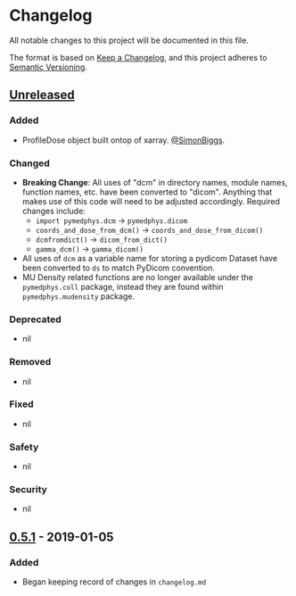 # Changelog
All notable changes to this project will be documented in this file.

The format is based on [Keep a Changelog](https://keepachangelog.com/en/1.0.0/),
and this project adheres to [Semantic Versioning](https://semver.org/spec/v2.0.0.html).

## [Unreleased]
### Added
- ProfileDose object built ontop of xarray. [@SimonBiggs](https://github.com/SimonBiggs).

### Changed
- **Breaking Change**: All uses of "dcm" in directory names, module names, function names, etc.
  have been converted to "dicom". Anything that makes use of this code will need to be
  adjusted accordingly. Required changes include:
    - `import pymedphys.dcm`       &rightarrow; `pymedphys.dicom`
    - `coords_and_dose_from_dcm()` &rightarrow; `coords_and_dose_from_dicom()`
    - `dcmfromdict()`              &rightarrow; `dicom_from_dict()`
    - `gamma_dcm()`                &rightarrow; `gamma_dicom()`
- All uses of `dcm` as a variable name for storing a pydicom Dataset have been converted to `ds` to
  match PyDicom convention.
- MU Density related functions are no longer available under the `pymedphys.coll` package, instead they are found within `pymedphys.mudensity` package.

### Deprecated
- nil

### Removed
- nil

### Fixed
- nil

### Safety
- nil

### Security
- nil


## [0.5.1] - 2019-01-05
### Added
- Began keeping record of changes in `changelog.md`


[Unreleased]: https://github.com/pymedphys/pymedphys/compare/v0.5.1...master
[0.5.1]: https://github.com/pymedphys/pymedphys/compare/v0.4.3...v0.5.1
